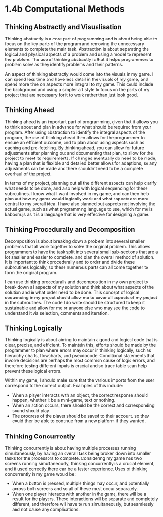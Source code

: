 # 1.4b Computational Methods

## Thinking Abstractly and Visualisation

Thinking abstractly is a core part of programming and is about being able to focus on the key parts of the program and removing the unnecessary elements to complete the main task. Abstraction is about separating the logical and physical aspects of a problem and using a model to represent the problem. The use of thinking abstractly is that it helps programmers to problem solve as they identify problems and their patterns.

An aspect of thinking abstractly would come into the visuals in my game. I can spend less time and have less detail in the visuals of my game, and spend more time on aspects more integral to my game. This could include the background and using a simpler art style to focus on the parts of my project that are necessary for it to work rather than just look good.&#x20;

## Thinking Ahead

Thinking ahead is an important part of programming, given that it allows you to think about and plan in advance for what should be required from your program. After using abstraction to identify the integral aspects of the program, the use of thinking ahead then allows for the programmer to ensure an efficient outcome, and to plan about using aspects such as caching and pre-fetching. By thinking ahead, you can allow for future adjustments after planning out and documenting that plan, to allow for the project to meet its requirements. If changes eventually do need to be made, having a plan that is flexible and detailed better allows for adaptions, so any adjustments can be made and there shouldn't need to be a complete overhaul of the project.&#x20;

In terms of my project, planning out all the different aspects can help clarify what needs to be done, and also help with logical sequencing for these subroutines. I know what I want involved in my game, and can then help plan out how my game would logically work and what aspects are more central to my overall idea. I have also planned out aspects not involving the actual game, such as what programming language to use, which for me is kaboom.js as it is a language that is very effective for designing a game.

## Thinking Procedurally and Decomposition

Decomposition is about breaking down a problem into several smaller problems that all work together to solve the original problem. This allows programmers to have the task split into several small sub-sections that are a lot smaller and easier to complete, and plan the overall method of solution. It is important to think procedurally and to order and divide these subroutines logically, so these numerous parts can all come together to form the original program.

I can use thinking procedurally and decomposition in my own project to break down all aspects of my solution and think about what aspects of the solution and in what order need to be done. This concept of logical sequencing in my project should allow me to cover all aspects of my project in the subroutines. The code I do write should be structured to keep it sustainable and allow for me or anyone else who may see the code to understand it via selection, comments and iteration.

## Thinking Logically

Thinking logically is about aiming to maintain a good and logical code that is clear, precise, and efficient. To maintain this, efforts should be made by the programmer to plan where errors may occur in thinking logically, such as hierarchy charts, flowcharts, and pseudocode. Conditional statements that involve decisions are perhaps the most common cause of logic errors, and therefore testing different inputs is crucial and so trace table scan help prevent these logical errors.

Within my game, I should make sure that the various imports from the user correspond to the correct output. Examples of this include:

* When a player interacts with an object, the correct response should happen, whether it be a mini-game, text or nothing.
* When an action occurs, there should be the correct and corresponding sound should play.
* The progress of the player should be saved to their account, so they could then be able to continue from a new platform if they wanted.



## Thinking Concurrently

Thinking concurrently is about having multiple processes running simultaneously, by having an overall task being broken down into smaller tasks for the processors to complete. Considering my game has two screens running simultaneously, thinking concurrently is a crucial element, and if used correctly there can be a faster experience. Uses of thinking concurrently in my game would be:

* When a button is pressed, multiple things may occur, and potentially across both screens and so all of these must occur separately.
* When one player interacts with another in the game, there will be a result for the players. These interactions will be separate and completely different, and therefore will have to run simultaneously, but seamlessly and not cause any complications.
